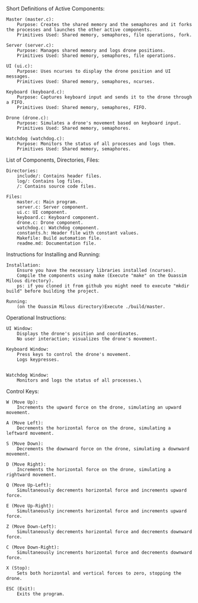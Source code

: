 Short Definitions of Active Components:

    Master (master.c):
        Purpose: Creates the shared memory and the semaphores and it forks the processes and launches the other active components.
        Primitives Used: Shared memory, semaphores, file operations, fork.

    Server (server.c):
        Purpose: Manages shared memory and logs drone positions.
        Primitives Used: Shared memory, semaphores, file operations.

    UI (ui.c):
        Purpose: Uses ncurses to display the drone position and UI messages.
        Primitives Used: Shared memory, semaphores, ncurses.

    Keyboard (keyboard.c):
        Purpose: Captures keyboard input and sends it to the drone through a FIFO.
        Primitives Used: Shared memory, semaphores, FIFO.

    Drone (drone.c):
        Purpose: Simulates a drone's movement based on keyboard input.
        Primitives Used: Shared memory, semaphores.

    Watchdog (watchdog.c):
        Purpose: Monitors the status of all processes and logs them.
        Primitives Used: Shared memory, semaphores.


List of Components, Directories, Files:

    Directories:
        include/: Contains header files.
        log/: Contains log files.
        /: Contains source code files.

    Files:
    	master.c: Main program.
        server.c: Server component.
        ui.c: UI component.
        keyboard.c: Keyboard component.
        drone.c: Drone component.
        watchdog.c: Watchdog component.
        constants.h: Header file with constant values.
        Makefile: Build automation file.
        readme.md: Documentation file.

Instructions for Installing and Running:

    Installation:
        Ensure you have the necessary libraries installed (ncurses).
        Compile the components using make (Execute "make" on the Ouassim Milous directory). 
        ps: if you cloned it from github you might need to execute "mkdir build" before building the project.

    Running:
        (on the Ouassim Milous directory)Execute ./build/master.

Operational Instructions:

    UI Window:
        Displays the drone's position and coordinates.
        No user interaction; visualizes the drone's movement.

    Keyboard Window:
        Press keys to control the drone's movement.
        Logs keypresses.


    Watchdog Window:
        Monitors and logs the status of all processes.\
        

Control Keys:

    W (Move Up):
        Increments the upward force on the drone, simulating an upward movement.

    A (Move Left):
        Decrements the horizontal force on the drone, simulating a leftward movement.

    S (Move Down):
        Decrements the downward force on the drone, simulating a downward movement.

    D (Move Right):
        Increments the horizontal force on the drone, simulating a rightward movement.

    Q (Move Up-Left):
        Simultaneously decrements horizontal force and increments upward force.

    E (Move Up-Right):
        Simultaneously increments horizontal force and increments upward force.

    Z (Move Down-Left):
        Simultaneously decrements horizontal force and decrements downward force.

    C (Move Down-Right):
        Simultaneously increments horizontal force and decrements downward force.

    X (Stop):
        Sets both horizontal and vertical forces to zero, stopping the drone.

    ESC (Exit):
        Exits the program.
        


